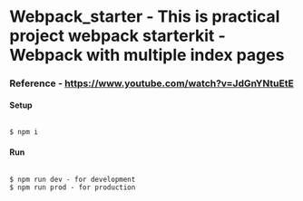 # Webpack_starter - This is practical project webpack starterkit - Webpack with multiple index pages
### Reference - https://www.youtube.com/watch?v=JdGnYNtuEtE
#### Setup
```

$ npm i
```

#### Run
```

$ npm run dev - for development
$ npm run prod - for production
```
